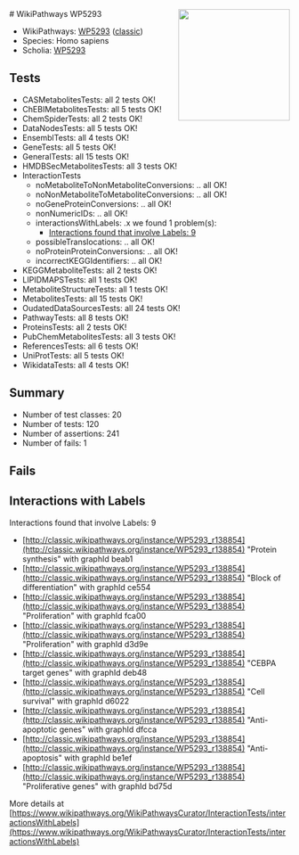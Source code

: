 <img style="float: right; width: 200px" src="https://upload.wikimedia.org/wikipedia/commons/thumb/8/83/Wplogo_with_text_500.png/640px-Wplogo_with_text_500.png" />
# WikiPathways WP5293

* WikiPathways: [WP5293](https://wikipathways.org/pathways/WP5293) ([classic](https://classic.wikipathways.org/instance/WP5293))
* Species: Homo sapiens
* Scholia: [WP5293](https://scholia.toolforge.org/wikipathways/WP5293)
## Tests
* CASMetabolitesTests: all 2 tests OK!
* ChEBIMetabolitesTests: all 5 tests OK!
* ChemSpiderTests: all 2 tests OK!
* DataNodesTests: all 5 tests OK!
* EnsemblTests: all 4 tests OK!
* GeneTests: all 5 tests OK!
* GeneralTests: all 15 tests OK!
* HMDBSecMetabolitesTests: all 3 tests OK!
* InteractionTests
    * noMetaboliteToNonMetaboliteConversions: .. all OK!
    * noNonMetaboliteToMetaboliteConversions: .. all OK!
    * noGeneProteinConversions: .. all OK!
    * nonNumericIDs: .. all OK!
    * interactionsWithLabels: .x we found 1 problem(s):
        * [Interactions found that involve Labels: 9](#630d2680)
    * possibleTranslocations: .. all OK!
    * noProteinProteinConversions: .. all OK!
    * incorrectKEGGIdentifiers: .. all OK!
* KEGGMetaboliteTests: all 2 tests OK!
* LIPIDMAPSTests: all 1 tests OK!
* MetaboliteStructureTests: all 1 tests OK!
* MetabolitesTests: all 15 tests OK!
* OudatedDataSourcesTests: all 24 tests OK!
* PathwayTests: all 8 tests OK!
* ProteinsTests: all 2 tests OK!
* PubChemMetabolitesTests: all 3 tests OK!
* ReferencesTests: all 6 tests OK!
* UniProtTests: all 5 tests OK!
* WikidataTests: all 4 tests OK!


## Summary

* Number of test classes: 20
* Number of tests: 120
* Number of assertions: 241
* Number of fails: 1

## Fails

<a name="630d2680" />

## Interactions with Labels

Interactions found that involve Labels: 9

* [http://classic.wikipathways.org/instance/WP5293_r138854](http://classic.wikipathways.org/instance/WP5293_r138854) "Protein synthesis" with graphId beab1
* [http://classic.wikipathways.org/instance/WP5293_r138854](http://classic.wikipathways.org/instance/WP5293_r138854) "Block of differentiation" with graphId ce554
* [http://classic.wikipathways.org/instance/WP5293_r138854](http://classic.wikipathways.org/instance/WP5293_r138854) "Proliferation" with graphId fca00
* [http://classic.wikipathways.org/instance/WP5293_r138854](http://classic.wikipathways.org/instance/WP5293_r138854) "Proliferation" with graphId d3d9e
* [http://classic.wikipathways.org/instance/WP5293_r138854](http://classic.wikipathways.org/instance/WP5293_r138854) "CEBPA target
genes" with graphId deb48
* [http://classic.wikipathways.org/instance/WP5293_r138854](http://classic.wikipathways.org/instance/WP5293_r138854) "Cell survival" with graphId d6022
* [http://classic.wikipathways.org/instance/WP5293_r138854](http://classic.wikipathways.org/instance/WP5293_r138854) "Anti-apoptotic genes" with graphId dfcca
* [http://classic.wikipathways.org/instance/WP5293_r138854](http://classic.wikipathways.org/instance/WP5293_r138854) "Anti-apoptosis" with graphId be1ef
* [http://classic.wikipathways.org/instance/WP5293_r138854](http://classic.wikipathways.org/instance/WP5293_r138854) "Proliferative genes" with graphId bd75d


More details at [https://www.wikipathways.org/WikiPathwaysCurator/InteractionTests/interactionsWithLabels](https://www.wikipathways.org/WikiPathwaysCurator/InteractionTests/interactionsWithLabels)

